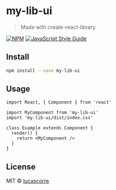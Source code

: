 # my-lib-ui

> Made with create-react-library

[![NPM](https://img.shields.io/npm/v/my-lib-ui.svg)](https://www.npmjs.com/package/my-lib-ui) [![JavaScript Style Guide](https://img.shields.io/badge/code_style-standard-brightgreen.svg)](https://standardjs.com)

## Install

```bash
npm install --save my-lib-ui
```

## Usage

```tsx
import React, { Component } from 'react'

import MyComponent from 'my-lib-ui'
import 'my-lib-ui/dist/index.css'

class Example extends Component {
  render() {
    return <MyComponent />
  }
}
```

## License

MIT © [lucascorre](https://github.com/lucascorre)
